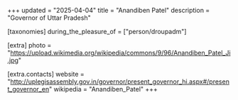 +++
updated = "2025-04-04"
title = "Anandiben Patel"
description = "Governor of Uttar Pradesh"

[taxonomies]
during_the_pleasure_of = ["person/droupadm"]

[extra]
photo = "https://upload.wikimedia.org/wikipedia/commons/9/96/Anandiben_Patel_Ji.jpg"

[extra.contacts]
website = "http://uplegisassembly.gov.in/governor/present_governor_hi.aspx#/present_governor_en"
wikipedia = "Anandiben_Patel"
+++